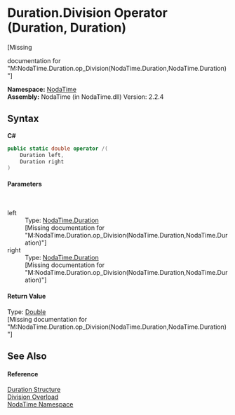 # Duration.Division Operator (Duration, Duration)
 

\[Missing <summary> documentation for "M:NodaTime.Duration.op_Division(NodaTime.Duration,NodaTime.Duration)"\]

**Namespace:**&nbsp;<a href="N_NodaTime">NodaTime</a><br />**Assembly:**&nbsp;NodaTime (in NodaTime.dll) Version: 2.2.4

## Syntax

**C#**<br />
``` C#
public static double operator /(
	Duration left,
	Duration right
)
```


#### Parameters
&nbsp;<dl><dt>left</dt><dd>Type: <a href="T_NodaTime_Duration">NodaTime.Duration</a><br />\[Missing <param name="left"/> documentation for "M:NodaTime.Duration.op_Division(NodaTime.Duration,NodaTime.Duration)"\]</dd><dt>right</dt><dd>Type: <a href="T_NodaTime_Duration">NodaTime.Duration</a><br />\[Missing <param name="right"/> documentation for "M:NodaTime.Duration.op_Division(NodaTime.Duration,NodaTime.Duration)"\]</dd></dl>

#### Return Value
Type: <a href="http://msdn2.microsoft.com/en-us/library/643eft0t" target="_blank">Double</a><br />\[Missing <returns> documentation for "M:NodaTime.Duration.op_Division(NodaTime.Duration,NodaTime.Duration)"\]

## See Also


#### Reference
<a href="T_NodaTime_Duration">Duration Structure</a><br /><a href="Overload_NodaTime_Duration_op_Division">Division Overload</a><br /><a href="N_NodaTime">NodaTime Namespace</a><br />